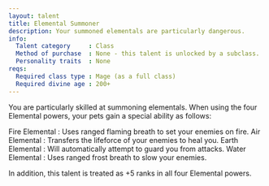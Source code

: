 ```yaml
---
layout: talent
title: Elemental Summoner
description: Your summoned elementals are particularly dangerous.
info:
  Talent category     : Class
  Method of purchase  : None - this talent is unlocked by a subclass.
  Personality traits  : None
reqs:
  Required class type : Mage (as a full class)
  Required divine age : 200+
---
```


You are particularly skilled at summoning elementals.  When using the four
Elemental powers, your pets gain a special ability as follows:

Fire Elemental  : Uses ranged flaming breath to set your enemies on fire.
Air Elemental   : Transfers the lifeforce of your enemies to heal you.
Earth Elemental : Will automatically attempt to guard you from attacks.
Water Elemental : Uses ranged frost breath to slow your enemies.

In addition, this talent is treated as +5 ranks in all four Elemental powers.
